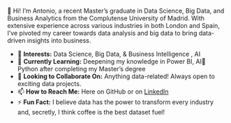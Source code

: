 👋 Hi! I’m Antonio, a recent Master’s graduate in Data Science, Big Data, and Business Analytics from the Complutense University of Madrid. With extensive experience across various industries in both London and Spain, I’ve pivoted my career towards data analysis and big data to bring data-driven insights into business.

- 👀 **Interests:** Data Science, Big Data, & Business Intelligence , AI
- 🌱 **Currently Learning:** Deepening my knowledge in Power BI, AI🤖 Python  after completing my Master’s degree
- 💞️ **Looking to Collaborate On:** Anything data-related! Always open to exciting data projects.
- 📫 **How to Reach Me:** Here on GitHub or on [LinkedIn](https://www.linkedin.com/in/antonio-gonzález-meseguer-5235a313a/) 
- ⚡ **Fun Fact:** I believe data has the power to transform every industry and, secretly, I think coffee is the best dataset fuel!


